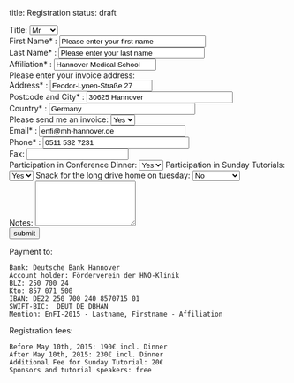 title: Registration
status: draft


<form id="kontaktformular" name="kontaktformular" action="">
<tr>
   <td align="right" valign="top">Title:</td>
   <td>
   <select name="Grossstadt" class="Auswahl" size="1">
   <option value="Mr">Mr</option>
   <option value="Mrs">Mrs</option>
   <option value="Dr.">Dr.</option>
   <option value="Prof.">Prof.</option>
   </select>
   </td>
</tr>
<div>
 <td align="right"  <label for="Vorname">First Name* :</label>
  <input type="text" size="30" maxlength="40" value="Please enter your first name" id="absender" name="absender"
</div>

<div>
  <label for="Nachname">Last Name* :</label>
  <input type="text" size="30" maxlength="40" value="Please enter your last name" id="absender" name="absender" />
</div>
<div>
  <label for="Affiliation">Affiliation* :</label>
  <input type="text" value="Hannover Medical School" id="absender" name="absender" />
</div>
Please enter your invoice address:
<div>
  <label for="Adresse">Address* :</label>
  <input type="text"  value="Feodor-Lynen-Straße 27" id="absender" name="absender" />
</div>
<div>
  <label for="Stadt">Postcode and City* :</label>
  <input type="text" size="30" maxlength="40" value="30625 Hannover" id="absender" name="absender" />
</div>
<div>
  <label for="Land">Country* :</label>
  <input type="text" size="30" maxlength="40" value="Germany" id="absender" name="absender" />
</div>

</div>
<tr>
      <td align="right" valign="top"> Please send me an invoice:</td>
      <td>
      <select name="Invoice" class="Auswahl" size="1">
        <option value="Ja">Yes</option>
        <option value="Nein">No</option>
      </select>
      </td>
</tr>
</div>

<div>
  <label for="Mailadresse">Email* :</label>
  <input type="text" size="30" maxlength="40" value="enfi@mh-hannover.de" id="absender" name="absender" />
</div>
<div>
  <label for="Telefon">Phone* :</label>
  <input type="text" size="30" maxlength="40" value="0511 532 7231" id="absender" name="absender" />
</div>
<div>
  <label for="Fax">Fax:</label>
  <input type="text" id="absender" name="absender" />
</div>
</div>
<tr>
      <td align="right" valign="top"> Participation in Conference Dinner:</td>
      <td>
      <select name="Conference Dinner" class="Auswahl" size="1">
        <option value="Ja">Yes</option>
        <option value="Nein">No</option>
      </select>
      </td>
</tr>
</div>

</div>
<tr>
      <td align="right" valign="top"> Participation in Sunday Tutorials:</td>
      <td>
      <select name="Sunday Tutorial" class="Auswahl" size="1">
        <option value="Ja">Yes</option>
        <option value="Nein">No</option>
      </select>
      </td>
</tr>
</div>

</div>
<tr>
      <td align="right" valign="top">Snack for the long drive home on tuesday:</td>
      <td>
      <select name="Snack" class="Auswahl" size="1">
        <option value="Nein">No</option>
        <option value="Veget.">Vegetarian</option>
		<option value="Meat">Meat</option>
      </select>
      </td>
</tr>
</div>

<div>
  <label for="nachricht">Notes:</label>
  <textarea id="nachricht" name="nachricht" cols="20" rows="5"></textarea>
</div>
<div>
  <input type="submit" value="submit" />
</div>
</form>




Payment to:

    Bank: Deutsche Bank Hannover
    Account holder: Förderverein der HNO-Klinik
	BLZ: 250 700 24
	Kto: 857 071 500
    IBAN: DE22 250 700 240 8570715 01
    SWIFT-BIC:  DEUT DE DBHAN
    Mention: EnFI-2015 - Lastname, Firstname - Affiliation

Registration fees:

    Before May 10th, 2015: 190€ incl. Dinner
    After May 10th, 2015: 230€ incl. Dinner
	Additional Fee for Sunday Tutorial: 20€
    Sponsors and tutorial speakers: free

